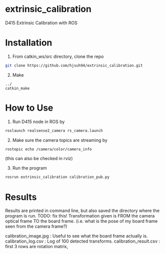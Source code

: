 # extrinsic_calibration
D415 Extrinsic Calibration with ROS

# Installation

1. From catkin_ws/src directory, clone the repo
```bash
git clone https://github.com/hjsuh94/extrinsic_calibration.git
```
2. Make 
```
../
catkin_make
```

# How to Use 

1. Run D415 node in ROS by 
```bash
roslaunch realsense2_camera rs_camera.launch
```
2. Make sure the camera topics are streaming by 
```bash
rostopic echo /camera/color/camera_info
```
(this can also be checked in rviz) 

3. Run the program  
```bash
rosrun extrinsic_calibration calibration_pub.py
```

# Results

Results are printed in command line, but also saved the directory where the program is run. TODO: fix this! 
Transformation given is FROM the camera optical frame TO the board frame. (i.e. what is the pose of my board frame seen from the camera frame?) 

calibration_image.jpg  : Useful to see what the board frame actually is.  
calibration_log.csv    : Log of 100 detected transforms. 
calibration_result.csv : first 3 rows are rotation matrix, 
